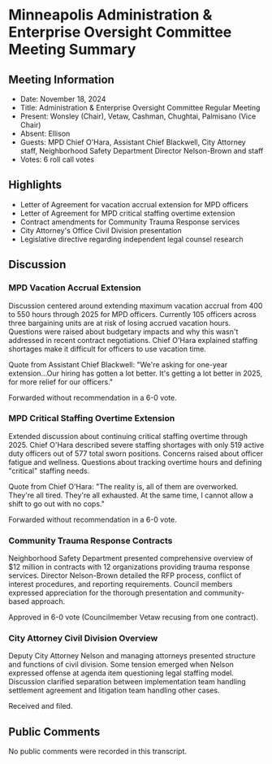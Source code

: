 # Minneapolis Administration & Enterprise Oversight Committee Meeting Summary

## Meeting Information
- Date: November 18, 2024
- Title: Administration & Enterprise Oversight Committee Regular Meeting
- Present: Wonsley (Chair), Vetaw, Cashman, Chughtai, Palmisano (Vice Chair)
- Absent: Ellison
- Guests: MPD Chief O'Hara, Assistant Chief Blackwell, City Attorney staff, Neighborhood Safety Department Director Nelson-Brown and staff
- Votes: 6 roll call votes

## Highlights
* Letter of Agreement for vacation accrual extension for MPD officers 
* Letter of Agreement for MPD critical staffing overtime extension
* Contract amendments for Community Trauma Response services
* City Attorney's Office Civil Division presentation
* Legislative directive regarding independent legal counsel research

## Discussion

### MPD Vacation Accrual Extension
Discussion centered around extending maximum vacation accrual from 400 to 550 hours through 2025 for MPD officers. Currently 105 officers across three bargaining units are at risk of losing accrued vacation hours. Questions were raised about budgetary impacts and why this wasn't addressed in recent contract negotiations. Chief O'Hara explained staffing shortages make it difficult for officers to use vacation time.

Quote from Assistant Chief Blackwell: "We're asking for one-year extension...Our hiring has gotten a lot better. It's getting a lot better in 2025, for more relief for our officers."

Forwarded without recommendation in a 6-0 vote.

### MPD Critical Staffing Overtime Extension 
Extended discussion about continuing critical staffing overtime through 2025. Chief O'Hara described severe staffing shortages with only 519 active duty officers out of 577 total sworn positions. Concerns raised about officer fatigue and wellness. Questions about tracking overtime hours and defining "critical" staffing needs.

Quote from Chief O'Hara: "The reality is, all of them are overworked. They're all tired. They're all exhausted. At the same time, I cannot allow a shift to go out with no cops."

Forwarded without recommendation in a 6-0 vote.

### Community Trauma Response Contracts
Neighborhood Safety Department presented comprehensive overview of $12 million in contracts with 12 organizations providing trauma response services. Director Nelson-Brown detailed the RFP process, conflict of interest procedures, and reporting requirements. Council members expressed appreciation for the thorough presentation and community-based approach.

Approved in 6-0 vote (Councilmember Vetaw recusing from one contract).

### City Attorney Civil Division Overview
Deputy City Attorney Nelson and managing attorneys presented structure and functions of civil division. Some tension emerged when Nelson expressed offense at agenda item questioning legal staffing model. Discussion clarified separation between implementation team handling settlement agreement and litigation team handling other cases.

Received and filed.

## Public Comments
No public comments were recorded in this transcript.
